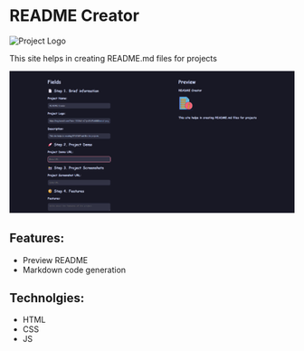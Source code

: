 # README Creator

![Project Logo](https://img.icons8.com/?size=100&id=xC1ycWzVVxkM&format=png&color=000000)

This site helps in creating README.md files for projects

![Project Screenshot URL](https://github.com/Timurkaaaaaaa/readme-creator/blob/master/docs/images/Screenshot.png?raw=true)

## Features:

- Preview README
- Markdown code generation

## Technolgies:

- HTML
- CSS
- JS